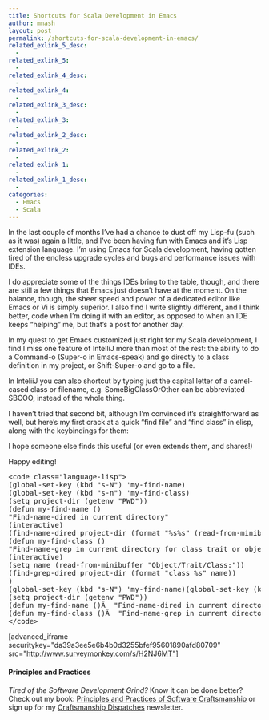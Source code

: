 ```yaml
---
title: Shortcuts for Scala Development in Emacs
author: mnash
layout: post
permalink: /shortcuts-for-scala-development-in-emacs/
related_exlink_5_desc:
  - 
related_exlink_5:
  - 
related_exlink_4_desc:
  - 
related_exlink_4:
  - 
related_exlink_3_desc:
  - 
related_exlink_3:
  - 
related_exlink_2_desc:
  - 
related_exlink_2:
  - 
related_exlink_1:
  - 
related_exlink_1_desc:
  - 
categories:
  - Emacs
  - Scala
---
```

In the last couple of months I&#8217;ve had a chance to dust off my Lisp-fu (such as it was) again a little, and I&#8217;ve been having fun with Emacs and it&#8217;s Lisp extension language. I&#8217;m using Emacs for Scala development, having gotten tired of the endless upgrade cycles and bugs and performance issues with IDEs.

I do appreciate some of the things IDEs bring to the table, though, and there are still a few things that Emacs just doesn&#8217;t have at the moment. On the balance, though, the sheer speed and power of a dedicated editor like Emacs or Vi is simply superior. I also find I write slightly different, and I think better, code when I&#8217;m doing it with an editor, as opposed to when an IDE keeps &#8220;helping&#8221; me, but that&#8217;s a post for another day.

In my quest to get Emacs customized just right for my Scala development, I find I miss one feature of IntelliJ more than most of the rest: the ability to do a Command-o (Super-o in Emacs-speak) and go directly to a class definition in my project, or Shift-Super-o and go to a file.

In InteliiJ you can also shortcut by typing just the capital letter of a camel-cased class or filename, e.g. SomeBigClassOrOther can be abbreviated SBCOO, instead of the whole thing.

I haven&#8217;t tried that second bit, although I&#8217;m convinced it&#8217;s straightforward as well, but here&#8217;s my first crack at a quick &#8220;find file&#8221; and &#8220;find class&#8221; in elisp, along with the keybindings for them:

I hope someone else finds this useful (or even extends them, and shares!)

Happy editing!

<pre class="prettyprint linenumstrigger linenums">&lt;code class="language-lisp"&gt;
(global-set-key (kbd "s-N") &#039;my-find-name)
(global-set-key (kbd "s-n") &#039;my-find-class)
(setq project-dir (getenv "PWD"))
(defun my-find-name ()
"Find-name-dired in current directory"
(interactive)
(find-name-dired project-dir (format "%s%s" (read-from-minibuffer "Scala File:") ".scala")))
(defun my-find-class ()
"Find-name-grep in current directory for class trait or object"
(interactive)
(setq name (read-from-minibuffer "Object/Trait/Class:"))
(find-grep-dired project-dir (format "class %s" name))
)
(global-set-key (kbd "s-N") &#039;my-find-name)(global-set-key (kbd "s-n") &#039;my-find-class)
(setq project-dir (getenv "PWD"))
(defun my-find-name ()&Acirc;&nbsp; "Find-name-dired in current directory"&Acirc;&nbsp; (interactive)&Acirc;&nbsp; (find-name-dired project-dir (format "%s%s" (read-from-minibuffer "Scala File:") ".scala")))
(defun my-find-class ()&Acirc;&nbsp; "Find-name-grep in current directory for class trait or object"&Acirc;&nbsp; (interactive)&Acirc;&nbsp; (setq name (read-from-minibuffer "Object/Trait/Class:"))&Acirc;&nbsp; (find-grep-dired project-dir (format "class %s" name))&Acirc;&nbsp; )
&lt;/code&gt;
</pre>

[advanced_iframe securitykey="da39a3ee5e6b4b0d3255bfef95601890afd80709" src="http://www.surveymonkey.com/s/H2NJ6MT"]

<div class="g-plusone" data-annotation="inline" data-width="300">
</div>

<!-- Place this tag after the last +1 button tag. -->

  


<div class="st-callout hastitle lightblue center" >
  <h4 class="st-callout-title ">
    Principles and Practices
  </h4>
  
  <div class="inside">
    <i>Tired of the Software Development Grind?</i> Know it can be done better? Check out my book: <a href="http://jglobal.com/principles-and-practices">Principles and Practices of Software Craftsmanship</a> or sign up for my <a href="http://jglobal.com/dispatches/">Craftsmanship Dispatches</a> newsletter.
  </div>
</div>

<div class="clear">
</div>